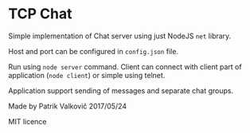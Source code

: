 # TCP Chat

Simple implementation of Chat server using just NodeJS `net` library.

Host and port can be configured in `config.json` file.

Run using `node server` command.
Client can connect with client part of application (`node client`) or simple using telnet.

Application support sending of messages and separate chat groups.

Made by Patrik Valkovič
2017/05/24

MIT licence
